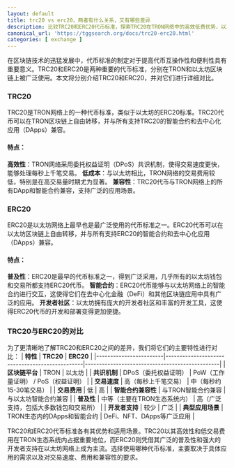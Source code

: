 ```yaml
---
layout: default
title: trc20 vs erc20，两者有什么关系，又有哪些差异
description: 比较TRC20和ERC20代币标准，探索TRC20在TRON网络中的高效低费优势，以及ERC20在以太坊网络中的广泛应用。本文详细分析两者的特性与差异，帮助您了解哪种代币标准更适合您的区块链需求。
canonical_url: 'https://tggsearch.org/docs/trc20-erc20.html'
categories: [ exchange ]
---
```

在区块链技术的迅猛发展中，代币标准的制定对于提高代币互操作性和便利性具有重要意义。TRC20和ERC20是两种重要的代币标准，分别在TRON和以太坊区块链上被广泛使用。本文将分别介绍TRC20和ERC20，并对它们进行详细对比。

### TRC20
TRC20是TRON网络上的一种代币标准，类似于以太坊的ERC20标准。TRC20代币可以在TRON区块链上自由转移，并与所有支持TRC20的智能合约和去中心化应用（DApps）兼容。

#### 特点：
**高效性**：TRON网络采用委托权益证明（DPoS）共识机制，使得交易速度更快，能够处理每秒上千笔交易。
**低成本**：与以太坊相比，TRON网络的交易费用较低，特别是在高交易量时期尤为显著。
**兼容性**：TRC20代币与TRON网络上的所有DApp和智能合约兼容，支持广泛的应用场景。

### ERC20
ERC20是以太坊网络上最早也是最广泛使用的代币标准之一。ERC20代币可以在以太坊区块链上自由转移，并与所有支持ERC20的智能合约和去中心化应用（DApps）兼容。

#### 特点：
**普及性**：ERC20是最早的代币标准之一，得到广泛采用，几乎所有的以太坊钱包和交易所都支持ERC20代币。
**智能合约**：ERC20代币能够与以太坊网络上的智能合约进行交互，这使得它们在去中心化金融（DeFi）和其他区块链应用中具有广泛的应用。
**开发者社区**：以太坊拥有庞大的开发者社区和丰富的开发工具，这使得ERC20代币的开发和部署变得更加便捷。

### TRC20与ERC20的对比
为了更清晰地了解TRC20和ERC20之间的差异，我们将它们的主要特性进行对比：
| **特性**               | **TRC20**                                      | **ERC20**                                      |
|------------------------|------------------------------------------------|------------------------------------------------|
| **区块链平台**         | TRON                                           | 以太坊                                         |
| **共识机制**           | DPoS（委托权益证明）                           | PoW（工作量证明） / PoS（权益证明）            |
| **交易速度**           | 高（每秒上千笔交易）                           | 中（每秒约15-30笔交易）                        |
| **交易费用**           | 低                                             | 高                                             |
| **智能合约兼容性**     | 与TRON智能合约兼容                             | 与以太坊智能合约兼容                           |
| **普及性**             | 中等（主要在TRON生态系统内）                   | 高（广泛支持，包括大多数钱包和交易所）         |
| **开发者支持**         | 较少                                           | 广泛                                           |
| **典型应用场景**       | TRON生态内的DApps和智能合约                     | DeFi、NFT、DApps等广泛应用                      |


TRC20和ERC20代币标准各有其优势和适用场景。TRC20以其高效性和低交易费用在TRON生态系统内占据重要地位，而ERC20则凭借其广泛的普及性和强大的开发者支持在以太坊网络上成为主流。选择使用哪种代币标准，主要取决于具体应用的需求以及对交易速度、费用和兼容性的要求。